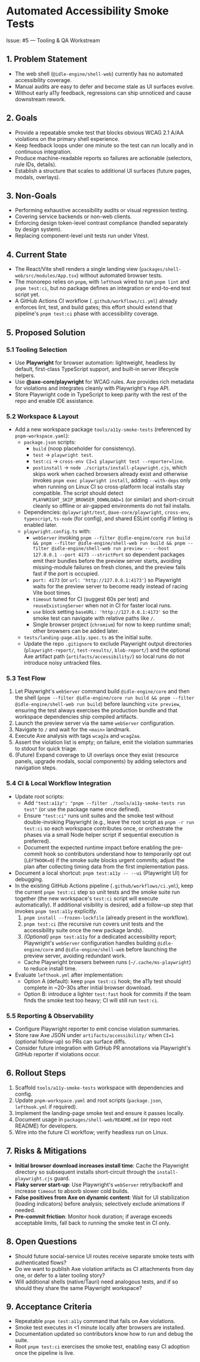 # Automated Accessibility Smoke Tests

Issue: #5 &mdash; Tooling & QA Workstream

## 1. Problem Statement
- The web shell (`@idle-engine/shell-web`) currently has no automated accessibility coverage.
- Manual audits are easy to defer and become stale as UI surfaces evolve.
- Without early a11y feedback, regressions can ship unnoticed and cause downstream rework.

## 2. Goals
- Provide a repeatable smoke test that blocks obvious WCAG 2.1 A/AA violations on the primary shell experience.
- Keep feedback loops under one minute so the test can run locally and in continuous integration.
- Produce machine-readable reports so failures are actionable (selectors, rule IDs, details).
- Establish a structure that scales to additional UI surfaces (future pages, modals, overlays).

## 3. Non-Goals
- Performing exhaustive accessibility audits or visual regression testing.
- Covering service backends or non-web clients.
- Enforcing design token-level contrast compliance (handled separately by design system).
- Replacing component-level unit tests run under Vitest.

## 4. Current State
- The React/Vite shell renders a single landing view (`packages/shell-web/src/modules/App.tsx`) without automated browser tests.
- The monorepo relies on `pnpm`, with `lefthook` wired to run `pnpm lint` and `pnpm test:ci`, but no package defines an integration or end-to-end test script yet.
- A GitHub Actions CI workflow (`.github/workflows/ci.yml`) already enforces lint, test, and build gates; this effort should extend that pipeline's `pnpm test:ci` phase with accessibility coverage.

## 5. Proposed Solution

### 5.1 Tooling Selection
- Use **Playwright** for browser automation: lightweight, headless by default, first-class TypeScript support, and built-in server lifecycle helpers.
- Use **@axe-core/playwright** for WCAG rules. Axe provides rich metadata for violations and integrates cleanly with Playwright's `Page` API.
- Store Playwright code in TypeScript to keep parity with the rest of the repo and enable IDE assistance.

### 5.2 Workspace & Layout
- Add a new workspace package `tools/a11y-smoke-tests` (referenced by `pnpm-workspace.yaml`):
  - `package.json` scripts:
    - `build` (noop placeholder for consistency).
    - `test` → `playwright test`.
    - `test:ci` → `cross-env CI=1 playwright test --reporter=line`.
    - `postinstall` → `node ./scripts/install-playwright.cjs`, which skips work when cached browsers already exist and otherwise invokes `pnpm exec playwright install`, adding `--with-deps` only when running on Linux CI so cross-platform local installs stay compatible. The script should detect `PLAYWRIGHT_SKIP_BROWSER_DOWNLOAD=1` (or similar) and short-circuit cleanly so offline or air-gapped environments do not fail installs.
  - Dependencies: `@playwright/test`, `@axe-core/playwright`, `cross-env`, `typescript`, `ts-node` (for config), and shared ESLint config if linting is enabled later.
  - `playwright.config.ts` with:
    - `webServer` invoking `pnpm --filter @idle-engine/core run build && pnpm --filter @idle-engine/shell-web run build && pnpm --filter @idle-engine/shell-web run preview -- --host 127.0.0.1 --port 4173 --strictPort` so dependent packages emit their bundles before the preview server starts, avoiding missing-module failures on fresh clones, and the preview fails fast if the port is occupied.
    - `port: 4173` (or `url: 'http://127.0.0.1:4173'`) so Playwright waits for the preview server to become ready instead of racing Vite boot times.
    - `timeout` tuned for CI (suggest 60s per test) and `reuseExistingServer` when not in CI for faster local runs.
    - `use` block setting `baseURL: 'http://127.0.0.1:4173'` so the smoke test can navigate with relative paths like `/`.
    - Single browser project (`chromium`) for now to keep runtime small; other browsers can be added later.
  - `tests/landing-page.a11y.spec.ts` as the initial suite.
  - Update the repo `.gitignore` to exclude Playwright output directories (`playwright-report/`, `test-results/`, `blob-report/`) and the optional Axe artifact path (`artifacts/accessibility/`) so local runs do not introduce noisy untracked files.

### 5.3 Test Flow
1. Let Playwright's `webServer` command build `@idle-engine/core` and then the shell (`pnpm --filter @idle-engine/core run build && pnpm --filter @idle-engine/shell-web run build`) before launching `vite preview`, ensuring the test always exercises the production bundle and that workspace dependencies ship compiled artifacts.
2. Launch the preview server via the same `webServer` configuration.
3. Navigate to `/` and wait for the `<main>` landmark.
4. Execute Axe analysis with tags `wcag2a` and `wcag2aa`.
5. Assert the violation list is empty; on failure, emit the violation summaries to stdout for quick triage.
6. (Future) Expand coverage to UI overlays once they exist (resource panels, upgrade modals, social components) by adding selectors and navigation steps.

### 5.4 CI & Local Workflow Integration
- Update root scripts:
  - Add `"test:a11y": "pnpm --filter ./tools/a11y-smoke-tests run test"` (or use the package name once defined).
  - Ensure `"test:ci"` runs unit suites and the smoke test without double-invoking Playwright (e.g., leave the root script as `pnpm -r run test:ci` so each workspace contributes once, or orchestrate the phases via a small Node helper script if sequential execution is preferred).
  - Document the expected runtime impact before enabling the pre-commit hook so contributors understand how to temporarily opt out (`LEFTHOOK=0`) if the smoke suite blocks urgent commits; adjust the plan after collecting timing data from the first implementation pass.
- Document a local shortcut: `pnpm test:a11y -- --ui` (Playwright UI) for debugging.
- In the existing GitHub Actions pipeline (`.github/workflows/ci.yml`), keep the current `pnpm test:ci` step so unit tests and the smoke suite run together (the new workspace's `test:ci` script will execute automatically). If additional visibility is desired, add a follow-up step that invokes `pnpm test:a11y` explicitly.
  1. `pnpm install --frozen-lockfile` (already present in the workflow).
  2. `pnpm test:ci` (the recursive run covers unit tests and the accessibility suite once the new package lands).
  3. *(Optional)* `pnpm test:a11y` for a dedicated accessibility report; Playwright's `webServer` configuration handles building `@idle-engine/core` and `@idle-engine/shell-web` before launching the preview server, avoiding redundant work.
  - Cache Playwright browsers between runs (`~/.cache/ms-playwright`) to reduce install time.
- Evaluate `lefthook.yml` after implementation:
  - Option A (default): keep `pnpm test:ci` hook; the a11y test should complete in ~20–30s after initial browser download.
  - Option B: introduce a lighter `test:fast` hook for commits if the team finds the smoke test too heavy; CI will still run `test:ci`.

### 5.5 Reporting & Observability
- Configure Playwright reporter to emit concise violation summaries.
- Store raw Axe JSON under `artifacts/accessibility/` when `CI=1` (optional follow-up) so PRs can surface diffs.
- Consider future integration with GitHub PR annotations via Playwright's GitHub reporter if violations occur.

## 6. Rollout Steps
1. Scaffold `tools/a11y-smoke-tests` workspace with dependencies and config.
2. Update `pnpm-workspace.yaml` and root scripts (`package.json`, `lefthook.yml` if required).
3. Implement the landing-page smoke test and ensure it passes locally.
4. Document usage in `packages/shell-web/README.md` (or repo root README) for developers.
5. Wire into the future CI workflow; verify headless run on Linux.

## 7. Risks & Mitigations
- **Initial browser download increases install time**: Cache the Playwright directory so subsequent installs short-circuit through the `install-playwright.cjs` guard.
- **Flaky server start-up**: Use Playwright's `webServer` retry/backoff and increase `timeout` to absorb slower cold builds.
- **False positives from Axe on dynamic content**: Wait for UI stabilization (loading indicators) before analysis; selectively exclude animations if needed.
- **Pre-commit friction**: Monitor hook duration; if average exceeds acceptable limits, fall back to running the smoke test in CI only.

## 8. Open Questions
- Should future social-service UI routes receive separate smoke tests with authenticated flows?
- Do we want to publish Axe violation artifacts as CI attachments from day one, or defer to a later tooling story?
- Will additional shells (native/Tauri) need analogous tests, and if so should they share the same Playwright workspace?

## 9. Acceptance Criteria
- Repeatable `pnpm test:a11y` command that fails on Axe violations.
- Smoke test executes in <1 minute locally after browsers are installed.
- Documentation updated so contributors know how to run and debug the suite.
- Root `pnpm test:ci` exercises the smoke test, enabling easy CI adoption once the pipeline is live.
